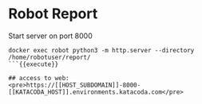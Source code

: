 # Robot Report



Start server on port 8000
```
docker exec robot python3 -m http.server --directory /home/robotuser/report/
```{{execute}}

## access to web: 
<pre>https://[[HOST_SUBDOMAIN]]-8000-[[KATACODA_HOST]].environments.katacoda.com</pre>